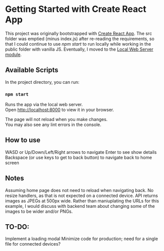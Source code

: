 # Getting Started with Create React App

This project was originally bootstrapped with [Create React App](https://github.com/facebook/create-react-app). The src folder was emptied (minus index.js) after re-reading the requirements, so that I could continue to use *npm start* to run locally while working in the public folder with vanilla JS. Eventually, I moved to the [Local Web Server module](https://github.com/lwsjs/local-web-server).

## Available Scripts

In the project directory, you can run:

### `npm start`

Runs the app via the local web server.\
Open [http://localhost:8000](http://localhost:8000) to view it in your browser.

The page will not reload when you make changes.\
You may also see any lint errors in the console.

## How to use

WASD or Up/Down/Left/Right arrows to navigate
Enter to see show details
Backspace (or use keys to get to back button) to navigate back to home screen

## Notes
Assuming home page does not need to reload when navigating back.
No resize handlers, as that is not expected on a connected device.
API returns images as JPEGs at 500px wide. Rather than maniuplating the URLs for this example, I would discuss with backend team about changing some of the images to be wider and/or PNGs.

## TO-DO:
Implement a loading modal
Minimize code for production; need for a single file for connected devices?
